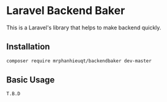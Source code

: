 # Laravel Backend Baker
This is a Laravel's library that helps to make backend quickly.

## Installation

```sh
composer require mrphanhieuqt/backendbaker dev-master
```

## Basic Usage

```sh
T.B.D
```
